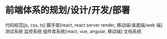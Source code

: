 # 前端体系的规划/设计/开发/部署

代码规范[js, css, ts]
脚手架[react, react server render, 移动端/桌面端/web 端]
测试系统
监控系统
组件库系统[react, vue, angular, 移动端]
文档系统
